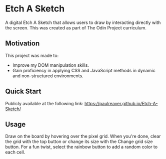 # Etch A Sketch
A digital Etch A Sketch that allows users to draw by interacting directly with the screen. This was created as part of The Odin Project curriculum. 

## Motivation
This project was made to:
- Improve my DOM manipulation skills.
- Gain proficiency in applying CSS and JavaScript methods in dynamic and non-structured environments.

## Quick Start
Publicly available at the following link: https://paulreaver.github.io/Etch-A-Sketch/

## Usage
Draw on the board by hovering over the pixel grid. When you're done, clear the grid with the top button or change its size with the Change grid size button. For a fun twist, select the rainbow button to add a random color to each cell.
